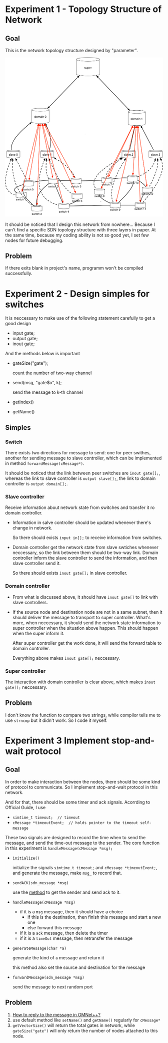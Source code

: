 # Experiment 1 - Topology Structure of Network

## Goal

This is the network topology structure designed by "parameter". 

![](SDN.png)

It should be noticed that I design this network from nowhere... Because I can't find a specific SDN topology structure with three layers in paper. At the same time, because my coding ability is not so good yet, I set few nodes for future debugging. 

## Problem

If there exits blank in project's name, programm won't be compiled successfully. 

# Experiment 2 - Design simples for switches

It is neccessary to make use of the following statement carefully to get a good design

* input gate;
* output gate;
* inout gate;

And the methods below is important 

* gateSize("gate");

  count the number of two-way channel

* send(msg, "gate$o", k);

  send the message to k-th channel

* getIndex()

* getName()

## Simples

### Switch

There exists two directions for message to send: one for peer swithes, another for sending message to slave controller, which can be implemented in method `forwardMessage(cMessage*)`. 

It should be noticed that the link between peer switches are `inout gate[];`, whereas the link to slave controller is `output slave[];`, the link to domain controller is `output domain[];`. 

### Slave controller

Receive information about network state from switches and transfer it ro domain controller. 

* Information in salve controller should be updated whenever there's change in network. 

  So there should exists `input in[];` to receive information from switches. 

* Domain controller get the network state from slave swtiches whenever neccessary, so the link between them should be two-way link. Domain controller inform the slave controller to send the information, and then slave controller send it. 

  So there should exists `inout gate[];` in slave controller. 

### Domain controller

* From what is discussed above, it should have `inout gate[]` to link with slave controllers.

* If the source node and destination node are not in a same subnet, then it should deliver the message to transport to super controller. What's more, when neccessary, it should send the network state information to super controller when the situation above happen. This should happen when the super inform it. 

  After super controller get the work done, it will send the forward table to domain controller.

  Everything above makes `inout gate[];` neccessary. 

### Super controller

The interaction with domain controller is clear above, which makes `inout gate[];` neccessary. 

## Problem

I don't know the function to compare two strings, while compilor tells me to use `strncmp` but it didn't work. So I code it myself. 

# Experiment 3 Implement stop-and-wait protocol

## Goal

In order to make interaction between the nodes, there should be some kind of protocol to communicate. So I implement stop-and-wait protocol in this network. 

And for that, there should be some timer and ack signals. Acorrding to Official Guide, I use 

* `simtime_t timeout;  // timeout`
* `cMessage *timeoutEvent;  // holds pointer to the timeout self-message`

These two signals are designed to record the time when to send the message, and send the time-out message to the sender. The core function in this experiment is `handleMessage(cMessage *msg);`

* `initialize()`

  initialize the signals `simtime_t timeout;` and `cMessage *timeoutEvent;`, and generate the message, make `msg_` to record that. 

* `sendACK(sdn_message *msg)`

  use the [method](https://stackoverflow.com/questions/48481224/how-to-reply-to-the-message-in-omnet) to get the sender and send ack to it. 

* `handleMessage(cMessage *msg)`

  * if it is a `msg` message, then it should have a choice
    * if this is the destination, then finish this message and start a new one
    * else forward this message
  * if it is a `ack` message, then delete the timer
  * if it is a `timeOut` message, then retransfer the message

* `generateMessage(char *a)`

  generate the kind of `a` message and return it

  this method also set the source and destination for the message

* `forwardMessage(sdn_message *msg)`

  send the message to next random port

## Problem

1. [How to reply to the message in OMNet++?](https://stackoverflow.com/questions/48481224/how-to-reply-to-the-message-in-omnet)
2. use default method like `setName()` and `getName()` regularly for `cMessage*`
3. `getVectorSize()` will return the total gates in network, while `gateSize("gate")` will only return the number of nodes attached to this node. 
